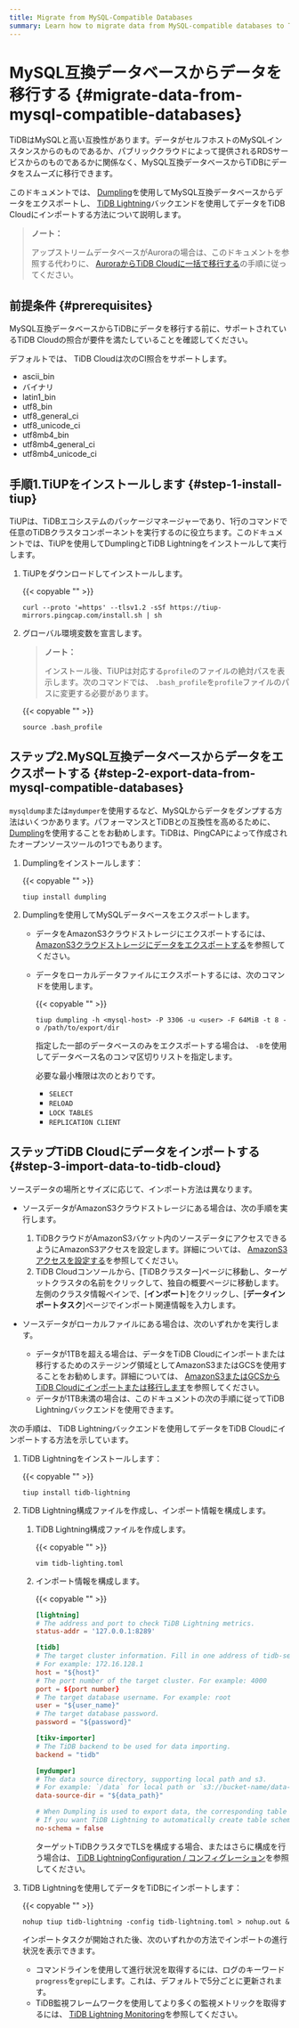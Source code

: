 ```yaml
---
title: Migrate from MySQL-Compatible Databases
summary: Learn how to migrate data from MySQL-compatible databases to TiDB Cloud using the Dumpling and TiDB Lightning tools.
---
```


# MySQL互換データベースからデータを移行する {#migrate-data-from-mysql-compatible-databases}

TiDBはMySQLと高い互換性があります。データがセルフホストのMySQLインスタンスからのものであるか、パブリッククラウドによって提供されるRDSサービスからのものであるかに関係なく、MySQL互換データベースからTiDBにデータをスムーズに移行できます。

このドキュメントでは、 [Dumpling](https://docs.pingcap.com/tidb/stable/dumpling-overview)を使用してMySQL互換データベースからデータをエクスポートし、 [TiDB Lightning](https://docs.pingcap.com/tidb/stable/tidb-lightning-overview)バックエンドを使用してデータをTiDB Cloudにインポートする方法について説明します。

> **ノート：**
>
> アップストリームデータベースがAuroraの場合は、このドキュメントを参照する代わりに、 [AuroraからTiDB Cloudに一括で移行する](/tidb-cloud/migrate-from-aurora-bulk-import.md)の手順に従ってください。

## 前提条件 {#prerequisites}

MySQL互換データベースからTiDBにデータを移行する前に、サポートされているTiDB Cloudの照合が要件を満たしていることを確認してください。

デフォルトでは、 TiDB Cloudは次のCI照合をサポートします。

-   ascii_bin
-   バイナリ
-   latin1_bin
-   utf8_bin
-   utf8_general_ci
-   utf8_unicode_ci
-   utf8mb4_bin
-   utf8mb4_general_ci
-   utf8mb4_unicode_ci

## 手順1.TiUPをインストールします {#step-1-install-tiup}

TiUPは、TiDBエコシステムのパッケージマネージャーであり、1行のコマンドで任意のTiDBクラスタコンポーネントを実行するのに役立ちます。このドキュメントでは、TiUPを使用してDumplingとTiDB Lightningをインストールして実行します。

1.  TiUPをダウンロードしてインストールします。

    {{< copyable "" >}}

    ```shell
    curl --proto '=https' --tlsv1.2 -sSf https://tiup-mirrors.pingcap.com/install.sh | sh
    ```

2.  グローバル環境変数を宣言します。

    > **ノート：**
    >
    > インストール後、TiUPは対応する`profile`のファイルの絶対パスを表示します。次のコマンドでは、 `.bash_profile`を`profile`ファイルのパスに変更する必要があります。

    {{< copyable "" >}}

    ```shell
    source .bash_profile
    ```

## ステップ2.MySQL互換データベースからデータをエクスポートする {#step-2-export-data-from-mysql-compatible-databases}

`mysqldump`または`mydumper`を使用するなど、MySQLからデータをダンプする方法はいくつかあります。パフォーマンスとTiDBとの互換性を高めるために、 [Dumpling](https://docs.pingcap.com/tidb/stable/dumpling-overview)を使用することをお勧めします。TiDBは、PingCAPによって作成されたオープンソースツールの1つでもあります。

1.  Dumplingをインストールします：

    {{< copyable "" >}}

    ```shell
    tiup install dumpling
    ```

2.  Dumplingを使用してMySQLデータベースをエクスポートします。

    -   データをAmazonS3クラウドストレージにエクスポートするには、 [AmazonS3クラウドストレージにデータをエクスポートする](https://docs.pingcap.com/tidb/stable/dumpling-overview#export-data-to-amazon-s3-cloud-storage)を参照してください。
    -   データをローカルデータファイルにエクスポートするには、次のコマンドを使用します。

        {{< copyable "" >}}

        ```shell
        tiup dumpling -h <mysql-host> -P 3306 -u <user> -F 64MiB -t 8 -o /path/to/export/dir
        ```

        指定した一部のデータベースのみをエクスポートする場合は、 `-B`を使用してデータベース名のコンマ区切りリストを指定します。

        必要な最小権限は次のとおりです。

        -   `SELECT`
        -   `RELOAD`
        -   `LOCK TABLES`
        -   `REPLICATION CLIENT`

## ステップTiDB Cloudにデータをインポートする {#step-3-import-data-to-tidb-cloud}

ソースデータの場所とサイズに応じて、インポート方法は異なります。

-   ソースデータがAmazonS3クラウドストレージにある場合は、次の手順を実行します。

    1.  TiDBクラウドがAmazonS3バケット内のソースデータにアクセスできるようにAmazonS3アクセスを設定します。詳細については、 [AmazonS3アクセスを設定する](/tidb-cloud/migrate-from-amazon-s3-or-gcs.md#step-2-configure-amazon-s3-access)を参照してください。
    2.  TiDB Cloudコンソールから、[TiDBクラスター]ページに移動し、ターゲットクラスタの名前をクリックして、独自の概要ページに移動します。左側のクラスタ情報ペインで、[**インポート**]をクリックし、[<strong>データインポートタスク</strong>]ページでインポート関連情報を入力します。

-   ソースデータがローカルファイルにある場合は、次のいずれかを実行します。

    -   データが1TBを超える場合は、データをTiDB Cloudにインポートまたは移行するためのステージング領域としてAmazonS3またはGCSを使用することをお勧めします。詳細については、 [AmazonS3またはGCSからTiDB Cloudにインポートまたは移行します](/tidb-cloud/migrate-from-amazon-s3-or-gcs.md)を参照してください。
    -   データが1TB未満の場合は、このドキュメントの次の手順に従ってTiDB Lightningバックエンドを使用できます。

次の手順は、 TiDB Lightningバックエンドを使用してデータをTiDB Cloudにインポートする方法を示しています。

1.  TiDB Lightningをインストールします：

    {{< copyable "" >}}

    ```shell
    tiup install tidb-lightning
    ```

2.  TiDB Lightning構成ファイルを作成し、インポート情報を構成します。

    1.  TiDB Lightning構成ファイルを作成します。

        {{< copyable "" >}}

        ```shell
        vim tidb-lighting.toml
        ```

    2.  インポート情報を構成します。

        {{< copyable "" >}}

        ```toml
        [lightning] 
        # The address and port to check TiDB Lightning metrics.
        status-addr = '127.0.0.1:8289'

        [tidb]
        # The target cluster information. Fill in one address of tidb-server. 
        # For example: 172.16.128.1
        host = "${host}" 
        # The port number of the target cluster. For example: 4000
        port = ${port number}
        # The target database username. For example: root
        user = "${user_name}" 
        # The target database password. 
        password = "${password}" 

        [tikv-importer]
        # The TiDB backend to be used for data importing. 
        backend = "tidb"

        [mydumper]
        # The data source directory, supporting local path and s3.
        # For example: `/data` for local path or `s3://bucket-name/data-path` for s3
        data-source-dir = "${data_path}"  

        # When Dumpling is used to export data, the corresponding table schemas are exported too by default. 
        # If you want TiDB Lightning to automatically create table schemas in TiDB Cloud according to the exported schemas, set no-schema to false. 
        no-schema = false
        ```

        ターゲットTiDBクラスタでTLSを構成する場合、またはさらに構成を行う場合は、 [TiDB LightningConfiguration / コンフィグレーション](https://docs.pingcap.com/tidb/stable/tidb-lightning-configuration)を参照してください。

3.  TiDB Lightningを使用してデータをTiDBにインポートします：

    {{< copyable "" >}}

    ```shell
    nohup tiup tidb-lightning -config tidb-lightning.toml > nohup.out &
    ```

    インポートタスクが開始された後、次のいずれかの方法でインポートの進行状況を表示できます。

    -   コマンドラインを使用して進行状況を取得するには、ログのキーワード`progress`を`grep`にします。これは、デフォルトで5分ごとに更新されます。
    -   TiDB監視フレームワークを使用してより多くの監視メトリックを取得するには、 [TiDB Lightning Monitoring](https://docs.pingcap.com/tidb/stable/monitor-tidb-lightning)を参照してください。
